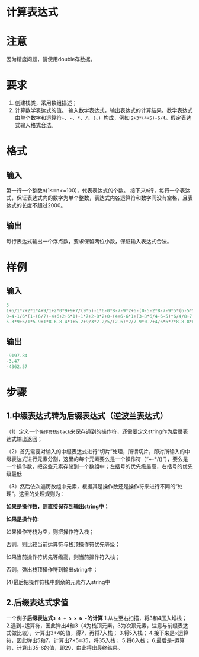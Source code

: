 # 计算表达式



# 注意

因为精度问题，请使用double存数据。

# 要求

1. 创建栈类，采用数组描述；
2. 计算数学表达式的值。
   输入数学表达式，输出表达式的计算结果。数学表达式由单个数字和运算符`+`、`-`、`*`、`/`、`(`、`) `构成，例如 `2+3*(4+5)-6/4`。假定表达式输入格式合法。

# 格式

## 输入

第一行一个整数n(1<=n<=100)，代表表达式的个数。
接下来n行，每行一个表达式，保证表达式内的数字为单个整数，表达式内各运算符和数字间没有空格，且表达式的长度不超过2000。

## 输出

每行表达式输出一个浮点数，要求保留两位小数，保证输入表达式合法。

# 样例

## 输入

```C++
3
1+6/1*7+2*1*4+9/1+2*0*9+9+7/(9*5)-1*6-0*8-7-9*2+6-(0-5-2*8-7-9*5*(6-5*5*2*6-2-7-5+6*7+6*9-1*0*0+3*0+2/1-6/6+5))
0-4-1/6*(1-(6/7)-4+6+2+6*1)-1*7+2-8*2+0-(4+6-6*1+(3-8*6/4-6-5)*6/4/8+7-1*4/9*5)-0/6+1-0-2+7-2+6*4-3*6+2/8+6+1*6*2
5-3*9+5/1*5-9+1*8-6-8-4*1+5-2+9/3*2-2/5/(2-6)*2/7-9*0-2+4/6*6*7*8-8-8*6+8*9*(3+0*1/5/2*7*8+0-8*8-5+8/5*2-0)
```

## 输出

```C++
-9197.84
-3.47
-4362.57
```



# 步骤

## 1.中缀表达式转为后缀表达式（逆波兰表达式）

（1）定义一个`操作符栈stack`来保存遇到的操作符，还需要定义string作为后缀表达式输出返回；

（2）首先需要对输入的中缀表达式进行“切片”处理，所谓切片，即对所输入的中缀表达式进行元素分割，这里的每个元素要么是一个操作符（“+-*/()”），要么是一个操作数，把这些元素存储到一个数组中；左括号的优先级最高，右括号的优先级最低

（3）然后依次遍历数组中元素，根据其是操作数还是操作符来进行不同的“处理”。这里的处理规则为：

**如果是操作数，则直接保存到输出string中；**

**如果是操作符:**

如果操作符栈为空，则把操作符入栈；

否则，则比较当前运算符与栈顶操作符优先等级；

如果当前操作符优先等级高，则当前操作符入栈；

否则，弹出栈顶操作符到输出string中；

(4)最后把操作符栈中剩余的元素存入string中

## 2.后缀表达式求值

一个例子**后缀表达式`3 4 + 5 × 6 -`的计算**
 1.从左至右扫描，将3和4压入堆栈；
 2.遇到+运算符，因此弹出4和3（4为栈顶元素，3为次顶元素，注意与前缀表达式做比较），计算出3+4的值，得7，再将7入栈；
 3.将5入栈；
 4.接下来是×运算符，因此弹出5和7，计算出7×5=35，将35入栈；
 5.将6入栈；
 6.最后是-运算符，计算出35-6的值，即29，由此得出最终结果。

